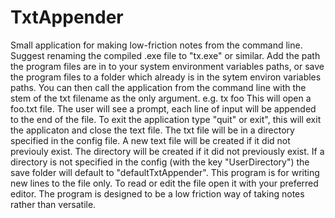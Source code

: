 # TxtAppender
Small application for making low-friction notes from the command line.
Suggest renaming the compiled .exe file to "tx.exe" or similar. Add the path the program files are in to your system environment variables paths, or save the program files to a folder which already is in the sytem environ variables paths.
You can then call the application from the command line with the stem of the txt filename as the only argument.
e.g. tx foo
This will open a foo.txt file. The user will see a prompt, each line of input will be appended to the end of the file. 
To exit the application type "quit" or exit", this will exit the  applicaton and close the text file.
The txt file will be in a directory specified in the config file.
A new text file will be created if it did not previouly exist.
The directory will be created if it did not previously exist. If a directory is not specified in the config (with the key "UserDirectory") the save folder will default to "defaultTxtAppender".
This program is for writing new lines to the file only. To read or edit the file open it with your preferred editor.
The program is designed to be a low friction way of taking notes rather than versatile.
